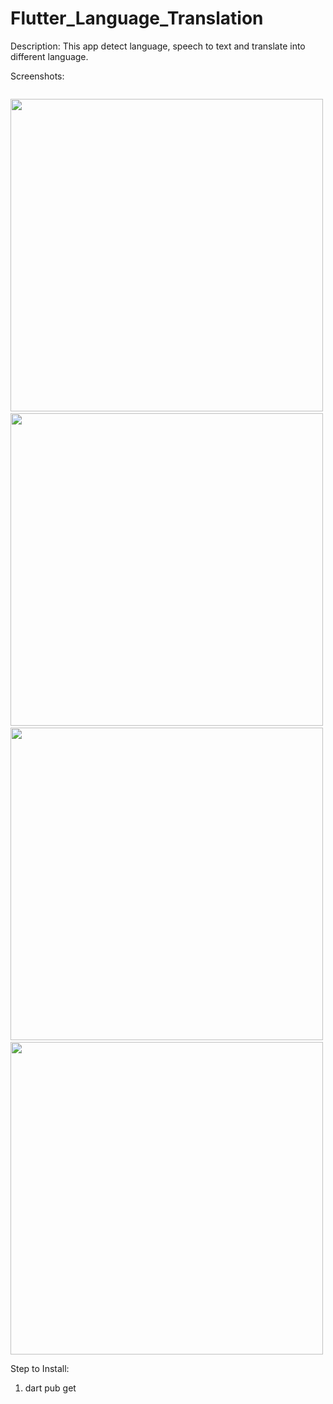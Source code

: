 # Flutter_Language_Translation

Description: This app detect language, speech to text and translate into different language.

Screenshots:

<img scr="https://github.com/ravi123saxena/Flutter_Language_Translation/blob/main/language_translation/assets/1.png" height:500em/>

<img src="[assets](https://github.com/ravi123saxena/Flutter_Language_Translation/blob/main/language_translation/assets)/1.png" height="500em" />&nbsp;<img src="[assets](https://github.com/ravi123saxena/Flutter_Language_Translation/blob/main/language_translation/assets)/2.png" height="500em" />&nbsp;<img src="[assets](https://github.com/ravi123saxena/Flutter_Language_Translation/blob/main/language_translation/assets)/3.png" height="500em" />&nbsp;<img src="[assets](https://github.com/ravi123saxena/Flutter_Language_Translation/blob/main/language_translation/assets)/4.png" height="500em" />

Step to Install:

1. dart pub get

